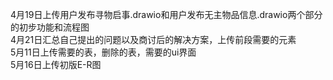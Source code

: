 4月19日上传用户发布寻物启事.drawio和用户发布无主物品信息.drawio两个部分的初步功能和流程图    
4月21日汇总自己提出的问题以及商讨后的解决方案，上传前段需要的元素     
5月11日上传需要的表，删除的表，需要的ui界面    
5月16日上传初版E-R图    
